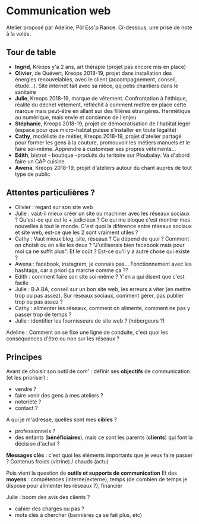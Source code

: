 # Communication web

Atelier proposé par Adeline, Pôl Ess'p Rance.
Ci-dessous, une prise de note à la volée.

## Tour de table

- **Ingrid**, Kreops y'a 2 ans, art thérapie (projet pas encore mis en place)
- **Olivier**, de Quévert, Kreops 2018-19, projet dans installation des énergies renouvelables, avec le client (accompagnement, conseil, étude...). Site internet fait avec sa nièce, qq petis chantiers dans le sanitaire
- **Julie**, Kreops 2018-19, marque de vêtement. Confrontation à l'éthique, réalité du déchet vêtement, réfléchit à comment mettre en place cette marque mais peut-être en allant sur des filières étrangères. Hermétique au numérique, mais envie et consience de l'enjeu
- **Stéphanie**, Kreops 2018-19, projet de démocratisation de l'habitat léger (espace pour que micro-habtat puisse s'installer en toute légalité)
- **Cathy**, modéliste de métier, Kreops 2018-19, projet d'atelier partagé pour former les gens à la couture, promouvoir les métiers manuels et le faire soi-même. Apprendre à customiser ses propres vêtements...
- **Edith**, bistrot - boutique -produits du teritoire sur Ploubalay. Va d'abord faire un CAP cuisine.
- **Awena**, Kreops 2018-19, projet d'ateliers autour du chant auprès de tout type de public

## Attentes particulières ?

- Olivier : regard sur son site web
- Julie : vaut-il mieux créer un site ou machiner avec les réseaux sociaux ? Qu'est-ce qui est le + judicieux ? Ce qui me bloque c'est montrer mes nouvelles à tout le monde. C'est quoi la diférence entre réseaux sociaux et site web, est-ce que les 2 sont vraiment utiles ?
- Cathy : Vaut mieux blog, site, réseaux ? Ca dépend de quoi ? Comment on choisit ou on allie les deux ? "J'utiliserais bien facebook mais pour moi ça ne suffit plus". Et le coût ?  Est-ce qu'il y a autre chose qui existe ?
- Awena : facebook, instagram, je connais pas... Fonctionnement avec les hashtags, car a priori ça marche comme ça ??
- Edith : comment faire son site soi-même ? Y'en a qui disent que c'est facile
- Julie : B.A.BA, conseil sur un bon site web, les erreurs à viter (en mettre trop ou pas assez). Sur réseaux sociaux, comment gérer, pas publier trop ou pas assez ?
- Cathy : alimenter les réseaux, comment on alimente, comment ne pas y passer trop de temps ?
- Julie : identifier les fournisseurs de site web ? (hébergeurs ?)

Adeline : 
Comment on se fixe une ligne de conduite, c'est quoi les conséquences d'être ou non sur les réseaux ?

## Principes

Avant de choisir son outil de com' : définir ses **objectifs** de communication (et les prioriser) :
- vendre ?
- faire venir des gens à mes ateliers ?
- notoriété ?
- contact ?

A qui je m'adresse, quelles sont mes **cibles** ?
- professionnels ?
- des enfants (**bénéficiaires**), mais ce sont les parents (**clients**) qui font la décision d'achat ?

**Messages clés** : c'est quoi les éléments importants que je veux faire passer ? Contenus froids (vitrine) / chauds (actu)

Puis vient la question de **outils et supports de communication**
Et des **moyens** : compétences (interne/externe), temps (de combien de temps je dispose pour alimenter les réseaux ?), financier

Julie : boom des avis des clients ?

- cahier des charges ou pas ?
- mots clés à chercher (bannières ça se fait plus, etc)